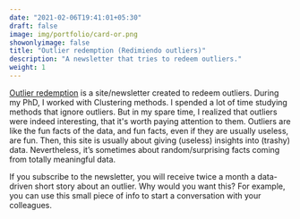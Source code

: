 ```yaml
---
date: "2021-02-06T19:41:01+05:30"
draft: false
image: img/portfolio/card-or.png
showonlyimage: false
title: "Outlier redemption (Redimiendo outliers)"
description: "A newsletter that tries to redeem outliers."
weight: 1
---
```


[Outlier redemption](https://outlier-redemption.netlify.app) is a site/newsletter created to redeem outliers. During my PhD, I worked with Clustering methods. I spended a lot of time studying methods that ignore outliers. But in my spare time, I realized that outliers were indeed interesting, that it's worth paying attention to them. Outliers are like the fun facts of the data, and fun facts, even if they are usually useless, are fun. Then, this site is usually about giving (useless) insights into (trashy) data. Nevertheless, it’s sometimes about random/surprising facts coming from totally meaningful data.

If you subscribe to the newsletter, you will receive twice a month a data-driven short story about an outlier. Why would you want this? For example, you can use this small piece of info to start a conversation with your colleagues.